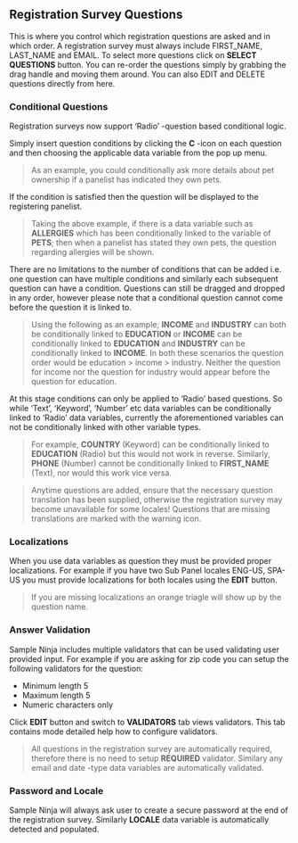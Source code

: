 ## Registration Survey Questions

This is where you control which registration questions are asked and in which order. A registration survey must always include FIRST_NAME, LAST_NAME and EMAIL. To select more questions click on **SELECT QUESTIONS** button. You can re-order the questions simply by grabbing the drag handle and moving them around. You can also EDIT and DELETE questions directly from here.

### Conditional Questions

Registration surveys now support ‘Radio’ -question based conditional logic. 

Simply insert question conditions by clicking the **C** -icon on each question and then choosing the applicable data variable from the pop up menu. 

> As an example, you could conditionally ask more details about pet ownership if a panelist has indicated they own pets. 

If the condition is satisfied then the question will be displayed to the registering panelist.

> Taking the above example, if there is a data variable such as **ALLERGIES** which has been conditionally linked to the variable of **PETS**; then when a panelist has stated they own pets, the question regarding allergies will be shown.

There are no limitations to the number of conditions that can be added i.e. one question can have multiple conditions and similarly each subsequent question can have a condition. Questions can still be dragged and dropped in any order, however please note that a conditional question cannot come before the question it is linked to.

> Using the following as an example; **INCOME** and **INDUSTRY** can both be conditionally linked to **EDUCATION** or **INCOME** can be conditionally linked to **EDUCATION** and **INDUSTRY** can be conditionally linked to **INCOME**. In both these scenarios the question order would be education > income > industry. Neither the question for income nor the question for industry would appear before the question for education.

At this stage conditions can only be applied to ‘Radio’ based questions. So while ‘Text’, ‘Keyword’, ‘Number’ etc data variables can be conditionally linked to ‘Radio’ data variables, currently the aforementioned variables can not be conditionally linked with other variable types. 

> For example, **COUNTRY** (Keyword) can be conditionally linked to **EDUCATION** (Radio) but this would not work in reverse. Similarly, **PHONE** (Number) cannot be conditionally linked to **FIRST_NAME** (Text), nor would this work vice versa.

> Anytime questions are added, ensure that the necessary question translation has been supplied, otherwise the registration survey may become unavailable for some locales! Questions that are missing translations are marked with the warning icon.

### Localizations
When you use data variables as question they must be provided proper localizations. For example if you have two Sub Panel locales ENG-US, SPA-US you must provide localizations for both locales using the **EDIT** button.

> If you are missing localizations an orange triagle will show up by the question name.

### Answer Validation
Sample Ninja includes multiple validators that can be used validating user provided input. For example if you are asking for zip code you can setup the following validators for the question:

- Minimum length 5
- Maximum length 5
- Numeric characters only

Click **EDIT** button and switch to **VALIDATORS** tab views validators. This tab contains mode detailed help how to configure validators.

> All questions in the registration survey are automatically required, therefore there is no need to setup **REQUIRED** validator. Similary any email and date -type data variables are automatically validated.

### Password and Locale
Sample Ninja will always ask user to create a secure password at the end of the registration survey. Similarly **LOCALE** data variable is automatically detected and populated.
